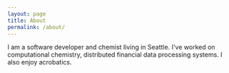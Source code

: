 ```yaml
---
layout: page
title: About
permalink: /about/
---
```

I am a software developer and chemist living in Seattle.  I've worked on computational chemistry, distributed financial data processing systems.  I also enjoy acrobatics.